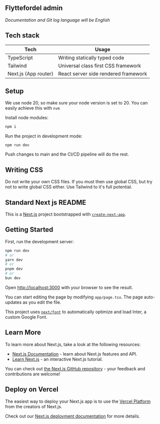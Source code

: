 ## Flyttefordel admin

_Documentation and Git log language will be English_

## Tech stack

| Tech                 | Usage                                |
| -------------------- | ------------------------------------ |
| TypeScript           | Writing statically typed code        |
| Tailwind             | Universal class first CSS framework  |
| Next.js (App router) | React server side rendered framework |

## Setup

We use node 20, so make sure your node version is set to 20. You can easily achieve this with `nvm`

Install node modules:

```bash
npm i
```

Run the project in development mode:

```
npm run dev
```

Push changes to main and the CI/CD pipeline will do the rest.

## Writing CSS

Do not write your own CSS files. If you must then use global CSS, but try not to write global CSS either. Use Tailwind to it's full potential.

## Standard Next js README

This is a [Next.js](https://nextjs.org/) project bootstrapped with [`create-next-app`](https://github.com/vercel/next.js/tree/canary/packages/create-next-app).

## Getting Started

First, run the development server:

```bash
npm run dev
# or
yarn dev
# or
pnpm dev
# or
bun dev
```

Open [http://localhost:3000](http://localhost:3000) with your browser to see the result.

You can start editing the page by modifying `app/page.tsx`. The page auto-updates as you edit the file.

This project uses [`next/font`](https://nextjs.org/docs/basic-features/font-optimization) to automatically optimize and load Inter, a custom Google Font.

## Learn More

To learn more about Next.js, take a look at the following resources:

- [Next.js Documentation](https://nextjs.org/docs) - learn about Next.js features and API.
- [Learn Next.js](https://nextjs.org/learn) - an interactive Next.js tutorial.

You can check out [the Next.js GitHub repository](https://github.com/vercel/next.js/) - your feedback and contributions are welcome!

## Deploy on Vercel

The easiest way to deploy your Next.js app is to use the [Vercel Platform](https://vercel.com/new?utm_medium=default-template&filter=next.js&utm_source=create-next-app&utm_campaign=create-next-app-readme) from the creators of Next.js.

Check out our [Next.js deployment documentation](https://nextjs.org/docs/deployment) for more details.
